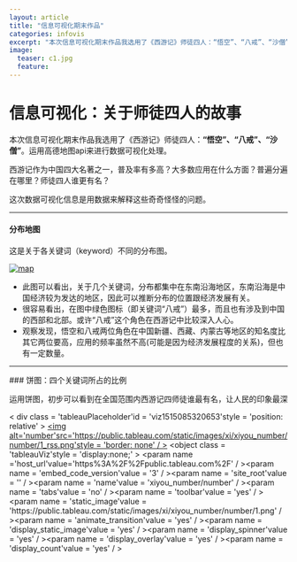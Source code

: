 ```yaml
---
layout: article
title: "信息可视化期末作品"
categories: infovis
excerpt: "本次信息可视化期末作品我选用了《西游记》师徒四人：“悟空”、“八戒”、“沙僧”。运用高德地图api来进行数据可视化处理。"
image:
  teaser: c1.jpg
  feature: 
---
```


# 信息可视化：关于师徒四人的故事

本次信息可视化期末作品我选用了《西游记》师徒四人：**“悟空”、“八戒”、“沙僧”**。运用高德地图api来进行数据可视化处理。

西游记作为中国四大名著之一，普及率有多高？大多数应用在什么方面？普遍分遍在哪里？师徒四人谁更有名？

这次数据可视化信息是用数据来解释这些奇奇怪怪的问题。

<hr>

#### 分布地图
这是关于各关键词（keyword）不同的分布图。

<div class='tableauPlaceholder' id='viz1515083265980' style='position: relative'>
	<noscript><a href='#'><img alt='map'src='https:&#47;&#47;public.tableau.com&#47;static&#47;images&#47;4B&#47;4BNJ2C7K8&#47;1_rss.png' style='border: none' /></a>
	</noscript>
	<object class='tableauViz'  style='display:none;'><param name='host_url' value='https%3A%2F%2Fpublic.tableau.com%2F' /> <param name='embed_code_version' value='3' /> <param name='path' value='shared&#47;4BNJ2C7K8' /><param name='toolbar' value='yes' /><param name='static_image'value='https:&#47;&#47;public.tableau.com&#47;static&#47;images&#47;4B&#47;4BNJ2C7K8&#47;1.png' /> <param name='animate_transition' value='yes' /><param name='display_static_image' value='yes' /><param name='display_spinner' value='yes' /><param name='display_overlay' value='yes' /><param name='display_count' value='yes' />
	</object>
</div>                
<script type='text/javascript'>                    var divElement = document.getElementById('viz1515083265980');                    var vizElement = divElement.getElementsByTagName('object')[0];                    vizElement.style.width='100%';vizElement.style.height=(divElement.offsetWidth*0.75)+'px';                    var scriptElement = document.createElement('script');                    scriptElement.src = 'https://public.tableau.com/javascripts/api/viz_v1.js';                    vizElement.parentNode.insertBefore(scriptElement, vizElement);                
</script>


- 此图可以看出，关于几个关键词，分布都集中在东南沿海地区，东南沿海是中国经济较为发达的地区，因此可以推断分布的位置跟经济发展有关。
- 很容易看出，在图中绿色图标（即关键词“八戒”）最多，而且也有涉及到中国的西部和北部。或许“八戒”这个角色在西游记中比较深入人心。
- 观察发现，悟空和八戒两位角色在中国新疆、西藏、内蒙古等地区的知名度比其它两位要高，应用的频率虽然不高(可能是因为经济发展程度的关系)，但也有一定数量。

<hr>
### 饼图：四个关键词所占的比例

运用饼图，初步可以看到在全国范围内西游记四师徒谁最有名，让人民的印象最深

< div class = 'tableauPlaceholder'id = 'viz1515085320653'style = 'position: relative' > 
	<noscript > <a href = '#' > <img alt='number'src='https:&#47;&#47;public.tableau.com&#47;static&#47;images&#47;xi&#47;xiyou_number&#47;number&#47;1_rss.png'style = 'border: none' / ></a>
	</noscript > 
	<object class = 'tableauViz'style = 'display:none;' > <param name ='host_url'value='https%3A%2F%2Fpublic.tableau.com%2F' / ><param name = 'embed_code_version'value = '3' / ><param name = 'site_root'value = '' / ><param name = 'name'value = 'xiyou_number&#47;number' / ><param name = 'tabs'value = 'no' / ><param name = 'toolbar'value = 'yes' / ><param name = 'static_image'value = 'https:&#47;&#47;public.tableau.com&#47;static&#47;images&#47;xi&#47;xiyou_number&#47;number&#47;1.png' / ><param name = 'animate_transition'value = 'yes' / ><param name = 'display_static_image'value = 'yes' / ><param name = 'display_spinner'value = 'yes' / ><param name = 'display_overlay'value = 'yes' / ><param name = 'display_count'value = 'yes' / >
	</object>
</div > 
<script type = 'text/javascript' >
var divElement = document.getElementById('viz1515085320653');var vizElement = divElement.getElementsByTagName('object')[0];vizElement.style.width = '100%';vizElement.style.height = (divElement.offsetWidth * 0.75) + 'px';var scriptElement = document.createElement('script'); scriptElement.src = 'https://public.tableau.com/javascripts/api/viz_v1.js'; vizElement.parentNode.insertBefore(scriptElement, vizElement); 
< /script>/

- 可以看到，被应用得最多的是“八戒”，其次是“悟空”，应用得最少的是“沙僧”
- 可知，用高德地图api搜索，四个西游记关键词一共有数据2811个

<hr>

### 条形统计图：地区分布数量及类型

这是关于在不同的地区（以省为单位）关键词的分布数量，以及其分布的类型。




< div class = 'tableauPlaceholder'id = 'viz1515084655051'style = 'position: relative' > 
	<noscript > <a href = '#' > <img alt='place'src='https:&#47;&#47;public.tableau.com&#47;static&#47;images&#47;xi&#47;xiyou_place&#47;place&#47;1_rss.png'style = 'border: none' / ></a>
	</noscript > 
	<object class = 'tableauViz'style = 'display:none;' > <param name = 'host_url'value = 'https%3A%2F%2Fpublic.tableau.com%2F' / ><param name = 'embed_code_version'value = '3' / ><param name = 'site_root'value = '' / ><param name = 'name'value = 'xiyou_place&#47;place' / ><param name = 'tabs'value = 'no' / ><param name = 'toolbar'value = 'yes' / ><param name = 'static_image'value = 'https:&#47;&#47;public.tableau.com&#47;static&#47;images&#47;xi&#47;xiyou_place&#47;place&#47;1.png' / ><param name = 'animate_transition'value = 'yes' / ><param name = 'display_static_image'value = 'yes' / ><param name = 'display_spinner'value = 'yes' / ><param name = 'display_overlay'value = 'yes' / ><param name = 'display_count'value = 'yes' / >
	</object>
</div > 
<script type = 'text/javascript' >var divElement = document.getElementById('viz1515084655051');var vizElement = divElement.getElementsByTagName('object')[0];vizElement.style.width = '100%';vizElement.style.height = (divElement.offsetWidth * 0.75) + 'px';var scriptElement = document.createElement('script');scriptElement.src = 'https://public.tableau.com/javascripts/api/viz_v1.js';vizElement.parentNode.insertBefore(scriptElement, vizElement); 
< /script>/


- 显然，涉及西游记关键词数量最多的省份是江苏省，而在其中餐饮服务又占大多数。说明在全国范围内，西游记对江苏省的影响较大，而江苏人民又把这些关键词多数应用于餐饮服务和生活服务。
- 大多数省份关键词类型都是餐饮服务占的比例最多，但在上海市则是生活服务的比重最大。
- 在青海省，有唯一一个有关于关键词的产业，其类型是生活服务。



<hr>

### 条形统计图：类型及关键词

在这四个关键词中，会有哪个关键词涉及某个专门的类型比较多吗？（比如说“八戒”多涉及餐饮业？）

< div class = 'tableauPlaceholder'id = 'viz1515086017386'style = 'position: relative' > 
	<noscript > <a href = '#' > <img alt='type'src='https:&#47;&#47;public.tableau.com&#47;static&#47;images&#47;xi&#47;xiyou_type&#47;type&#47;1_rss.png'style = 'border: none' / ></a>
	</noscript > 
	<object class = 'tableauViz'style = 'display:none;' > <param name = 'host_url'value = 'https%3A%2F%2Fpublic.tableau.com%2F' / ><param name = 'embed_code_version'value = '3' / ><param name = 'site_root'value = '' / ><param name = 'name'value = 'xiyou_type&#47;type' / ><param name = 'tabs'value = 'no' / ><param name = 'toolbar'value = 'yes' / ><param name = 'static_image'value = 'https:&#47;&#47;public.tableau.com&#47;static&#47;images&#47;xi&#47;xiyou_type&#47;type&#47;1.png' / ><param name = 'animate_transition'value = 'yes' / ><param name = 'display_static_image'value = 'yes' / ><param name = 'display_spinner'value = 'yes' / ><param name = 'display_overlay'value = 'yes' / ><param name = 'display_count'value = 'yes' / >
	</object>
</div > 
<script type = 'text/javascript' >var divElement = document.getElementById('viz1515086017386');var vizElement = divElement.getElementsByTagName('object')[0];vizElement.style.width = '100%';vizElement.style.height = (divElement.offsetWidth * 0.75) + 'px';var scriptElement = document.createElement('script');scriptElement.src = https://public.tableau.com/javascripts/api/viz_v1.js';vizElement.parentNode.insertBefore(scriptElement, vizElement); 
< /script>


- 八戒确实涉及餐饮服务最多，但餐饮服务业也是四个关键词应用得最多的

- 悟空在生活服务中应用得最多 

